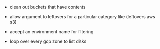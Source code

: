 - clean out buckets that have contents
- allow argument to leftovers for a particular category like (leftovers aws s3)
- accept an environment name for filtering

- loop over every gcp zone to list disks

